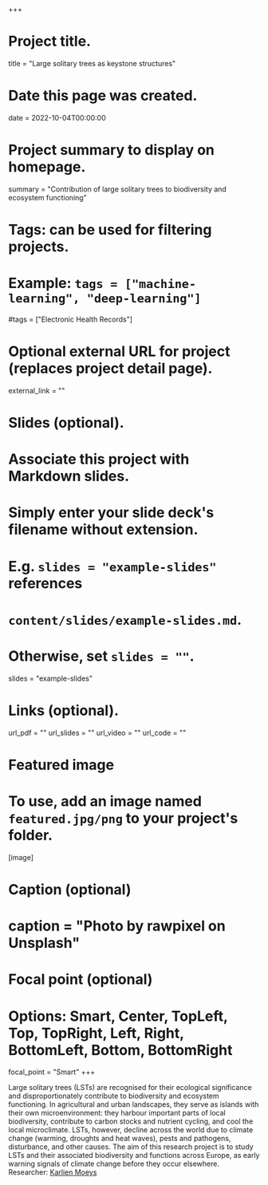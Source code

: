 +++
# Project title.
title = "Large solitary trees as keystone structures"

# Date this page was created.
date = 2022-10-04T00:00:00

# Project summary to display on homepage.
summary = "Contribution of large solitary trees to biodiversity and ecosystem functioning"

# Tags: can be used for filtering projects.
# Example: `tags = ["machine-learning", "deep-learning"]`
#tags = ["Electronic Health Records"]

# Optional external URL for project (replaces project detail page).
external_link = ""

# Slides (optional).
#   Associate this project with Markdown slides.
#   Simply enter your slide deck's filename without extension.
#   E.g. `slides = "example-slides"` references 
#   `content/slides/example-slides.md`.
#   Otherwise, set `slides = ""`.
slides = "example-slides"

# Links (optional).
url_pdf = ""
url_slides = ""
url_video = ""
url_code = ""


# Featured image
# To use, add an image named `featured.jpg/png` to your project's folder. 
[image]
  # Caption (optional)
  # caption = "Photo by rawpixel on Unsplash"
  
  # Focal point (optional)
  # Options: Smart, Center, TopLeft, Top, TopRight, Left, Right, BottomLeft, Bottom, BottomRight
  focal_point = "Smart"
+++

Large solitary trees (LSTs) are recognised for their ecological significance and disproportionately contribute to biodiversity and ecosystem functioning. In agricultural and urban landscapes, they serve as islands with their own microenvironment: they harbour important parts of local biodiversity, contribute to carbon stocks and nutrient cycling, and cool the local microclimate. LSTs, however, decline across the world due to climate change (warming, droughts and heat waves), pests and pathogens, disturbance, and other causes. The aim of this research project is to study LSTs and their associated biodiversity and functions across Europe, as early warning signals of climate change before they occur elsewhere.
Researcher: [Karlien Moeys](/author/karlien-moeys/)
